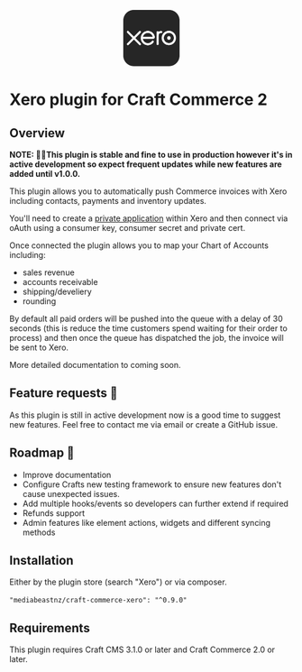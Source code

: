 <p align="center"><img src="./src/icon.svg" width="100" height="100" alt="Xero plugin for Craft Commerce 2"></p>

# Xero plugin for Craft Commerce 2

## Overview
**NOTE: 👨‍💻This plugin is stable and fine to use in production however it's in active development so expect frequent updates while new features are added until v1.0.0.**

This plugin allows you to automatically push Commerce invoices with Xero including contacts, payments and inventory updates.

You'll need to create a [private application](https://developer.xero.com) within Xero and then connect via oAuth using a consumer key, consumer secret and private cert.

Once connected the plugin allows you to map your Chart of Accounts including:

- sales revenue
- accounts receivable 
- shipping/develiery
- rounding

By default all paid orders will be pushed into the queue with a delay of 30 seconds (this is reduce the time customers spend waiting for their order to process) and then once the queue has dispatched the job, the invoice will be sent to Xero. 

More detailed documentation to coming soon.

## Feature requests 🙏
As this plugin is still in active development now is a good time to suggest new features. Feel free to contact me via email or create a GitHub issue.

## Roadmap 🚀
- Improve documentation
- Configure Crafts new testing framework to ensure new features don't cause unexpected issues.
- Add multiple hooks/events so developers can further extend if required
- Refunds support
- Admin features like element actions, widgets and different syncing methods
## Installation

Either by the plugin store (search "Xero") or via composer.

`"mediabeastnz/craft-commerce-xero": "^0.9.0"`

## Requirements

This plugin requires Craft CMS 3.1.0 or later and Craft Commerce 2.0 or later.